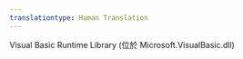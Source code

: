 ```yaml
---
translationtype: Human Translation
---
```

Visual Basic Runtime Library (位於 Microsoft.VisualBasic.dll)